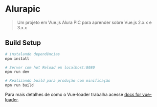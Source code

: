 # Alurapic

> Um projeto em Vue.js Alura PIC para aprender sobre Vue.js 2.x.x e 3.x.x

## Build Setup

``` bash
# instalando dependências
npm install

# Server com hot Reload em localhost:8080
npm run dev

# Realizando build para produção com minificação
npm run build
```

Para mais detalhes de como o Vue-loader trabalha acesse [docs for vue-loader](http://vuejs.github.io/vue-loader).
